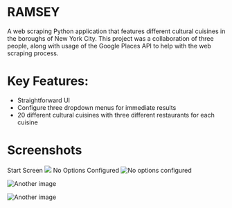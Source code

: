# RAMSEY
A web scraping Python application that features different cultural cuisines in the boroughs of New York City. This project was a collaboration of three people, along with usage of the Google Places API to help with the web scraping process.

# Key Features:
- Straightforward UI
- Configure three dropdown menus for immediate results
- 20 different cultural cuisines with three different restaurants for each cuisine
# Screenshots
Start Screen
![](https://lh3.googleusercontent.com/pw/ABLVV84txsRYJ9DD-ywiEnWfvbg_Fk41lgc8l71PJfThM0wOSLRfgLCVP-l3Z-M5KbdXcCtadVUnA-Zonjk9XyP4hWEcNI7iu23CjzA2tkN8fY8QI6Jb7PsDHyS2KOwjDTpX-7TlO59OUs6SxpH4bgHevmT-b6tJM5UwqitIzoVdctZj3N8OZZsODIxCdeRs0mMu9gyCF_VL5NgDJ44eEgPQdEUvrEgXZnF3nCJQVZBsjY3f4s2PCevTuB640q4hZYqxeZ-sb03oGg3-Hhy2uJvqiiV8x1NsDc16MFm9iNKRKvBC0GuXDuUGnm2ssFzTupCj95Hs6jmFh0fX9pmqO1dtJJYGtq9YClaaz8sCUGOI3UQiUzs5633YL9iVkfF0OCqB6Cm_v1lc6uJDtZ2mP_M2cpvljX4UcyO2HfklGkxh6A-gyRGzWKSh9c9I4jmycXBDlf1-w9Byog4EOOahoEr1Kwek7XpuHi05ZaoTosBc4kJpfXGbK5ivjuK92wf34GNiSzsxsk2Mn8FUIpT19FMeyZDAt5v0FwOjHLsIxBs_0MQqR9qR_MM7LZNO3Vio5xOAma3bat-lWskqog1hQrAGKakbq2a1A2lILeJhWCkNhjD9dSlj1N3u8wgYCzZnMZ19DS2yiwsWI3dWOG2UX7wDrvMK5jNtNnPMbrVX9mfFi0I0BYImoaISuEGFNHFmYlYjcQCYFV2MHIN4WaetQ9S2ROyn2c30M5E_F71-kJcN2UFq4AFInrqnafEYVGH1dGxG3Yi602OI9hziXlEWSltgC6V3BTqphNfnYgdMMuGvwCIuIpgc0o9w3oWnuJ3zNc9kDlLvCizvhInRmLwraIHya2KhGxY3E202VX8z5fNA9KoiyMmBnp01vxeptErY3gIbYswYDzObwxzSLsEx_FSo8l-gC1h8eyxJ6GDC67MzJQ=w1750-h1108-s-no-gm?authuser=0)
No Options Configured
![No options configured](https://lh3.googleusercontent.com/pw/ABLVV87GHM8G9W3C0zTKt2Z5CSRd4YTN5g1qiZpULXLN7qfwa_iJNZcVJjDkH5-4ERjRQRrdiAOuuvcaZf7Z24SLuDz_07zu_PlR1J2FGAqYfuoWZIk8_QoYiT0qW5Yt4hVyIgzxgFR-JfD5yT28vkbONS7YHyPCk9e_-bBlk-EPD23zOr9Llinv8zGfBowLVY73sEon16zMXs3CUOWtEJAzcVZjFrMz7Y-8NRCCj67yWbzn3FJ2kst3Fnf2Jg3MsShVIxAPksCUUnQdkyY3vJotx7ioNs0Ulvxlh408ifP-jdlqxZvAyxTDmFWXXifTQdcElU20zySGEmDmTC1m2AuuQ6-oZHV-DnaDorGcBRCQ9fWi6Bi-Myn0q3QZVUAluQrKEmOHFuyzQ5TFHhdagS5hJPrBBD-44X_EgovV00HOFtOpWLqEQnPlhAtd115xT8uZYH8wgBz9G1PgWVGp8wWlGB-2zFBm6CZ0BqH23xTiSqmlwhlu3CacBMjCCwMoySBJ49ZXzRagFJQs5FqADPNIz4NrpR8q45MzO6zYNGwwfXmKjftqdB0M3diEMtEMTlj3Kk26BNZbnt2lO-O7pKar85wmp2snfNiixf5pE2fyRmKgDODl4ARHbuFRmcGS4oYKKVseIGZ6_BYeMz6vegoGEE3WCzXmncR0CBRt07zitYUbiJmgQ2Dcx-mXYtyISXbMkbDtJy-Mn4Iy16uQMAbija88sJ7NRm7sU7RziLBeaLtgaoewtd6hXzjaoAND7sZub-LAmWVPMJL81dJuhh1qcJulvkxgUAp9kCPkdsdes29Glp_XcrXeRbfVSeFBLYGIy9Hz7V33R3GDrLqZ_WBrihqOrTW4DMQL1-WJHxf96h_VAr73MuHHWz62U1HSSYDfl_wQQQC9yu8UM117RoK5qz1t3EKgz3cQOevcAeDI_Q=w1759-h1107-s-no-gm?authuser=0)

![Another image](https://lh3.googleusercontent.com/pw/ABLVV84iVvaePGgFcmffdybqH9UT-GQSwCQ51X6ehTNtfKMDBHYVOzTT0NFH8wSjKCK-m8Niak8gfyxdXsuifd-CRKmn4TMeyoyc37SWvELHcKgwjbHrS1sQIrpOz-ZkJDe8Oco0s1IhIEAr1F1vV5fLr8I_1ioIqQYB5CAxH658ACevtvWBKqlrgDnTnBVMs8MTb84flyW5LnDqqRholh5ZUdqS2Z8ehCOXZVgA49JIbbEbJY4mwqaNnqTjjfLhpGNb7ryBa_n5N5F17I_hWnbd8PTjBvdj9zSeqXZUjVdQU0S9B3xa1fYmOKx5IoAMaMiMAwxNMnIVjw9yW-3FKqQYPyd-cG0V5Aj1UN4AT2icQFJ0KNWYxu2rT38ZxikUKPKIrON1nRFuuOVHRelTaCUR8hx61kfYm2xETeo5yOwwPpFfKNKIVf-yfJacoatIShmqBrpkiBaPRNdctnoipCijCyw0KWKgbSBPw0F1U1y8f0TkiPUD-UTHjVJUaWjXglcrJz5nGVELyzRSCCE_cUijgXJhya929GF0SuYNqiRtHnEnT7K1WO-T4fj6l2NjfsnH1HBvBJjft48wNW0k7nrsf-KxMaHB2eOw2csqAC3lCOUivCBmZlZE22JGJnweZ-f-Nlw1GhkAPF104KBR-J3DNaEiU0pJpXzQFkBVIrOharlTuRh3G2qcanfDNRhgYLEXKtcFgIYVmoOgw6f_dHGeCR4S96PTCMIyWRxk6uOjH5WFWnQyiYVAvwAylFrCyySJJcqzZSwVQpHSpTb_vVl4_M3xnvddfPNBWtjOcojOBJdFeG9SRWH3OMcxIaIRh7uzQoOnaynzZ0HlwAntnO_pFbx9S6eUOsgJRCpSlRVVgRQ2YsBIymnfvAZWw5LZWQDMoC4kD3wlmW-quJqUYLVIASp-o-DBPWJiGfyy29yfkQ=w1750-h1098-s-no-gm?authuser=0)

 ![Another image](https://lh3.googleusercontent.com/pw/ABLVV87uPY_YaWn2oUKyz2l_MX1veCL3DpsIQvR-Eit8mSlozntiDcl-t1kd0H8rDgmisR_4kArzNrJyooKY843Eu8oLSQY7EeRWstDSUHOCJlSwtxfgO_W2JzNtdkF6xHL-urrEUvIrjg29VkEi2PZryMhuZk9upTIi5jcbV4Yof4GElzTY4NKTwWU3FxQ0yNsTQzM05UvYYO45C85cQuMUe0fiHAvkYRrL5MxcaTfG9TFN7jojWsm9aLXfXqGAyXvVhqONC6kpZE0b9RpE-8oM0pZdP-Nkqhil6FO1lSsAxcgqMhFooybueBNlsKx1mZGeaoXQWlRjA_zVcgRksm2GznxDgm6q4hzze176o3cx4Lu5YwRrRfadKrNY0PqWrP_iNEd0pTEJatg_a20_t06H5JvUdHqhtgOk7MjmQymfbsPmNBtloQPVXjLhdObt_4FYxJdhd3w6xikORQNhAn4FinUCEog_gaJ4oi-26AqeLpRpz4FXPSVgau70dlT1PJudTM3Oc3Glso0lGuVLT_WDRVilg03eMoPNr0cqHiALUepvpUOnjDKHRXENwFQYtw4xeBDgAZzqdHoZ7NMbk1wZhWYcfOlrtCD-hqXCfnrZKVz3WaahHzAYiOTjgSlBrldS-gSJg1gQkyQoqAa7UNfu57pb4ivF104iVpsW0CnEN0zVdTNFG0Fg8nYJ0rZODTRUw1pJWz1QH22wgmoBKAtMG1iTq_a6dXWnLg59fz5e-bwD7ur4zPxWQMzH2ITMKmBOBvaWpP46Mloql-t-72OByiWwHQkXvTlIcSBA8Fg4qUy-NvdcLE8uhf8cYFEShIPnFrpCQl8VP0j4zqh_T12COeu7Cn7lVEYSXMYsB-wAWRDNq1GXFFMbc2KvZVZKXFAFMR4IO_Rd2_tVL59uMjFQMI5s8mbAMW9XS2ela0aCbQ=w1751-h1095-s-no-gm?authuser=0)
